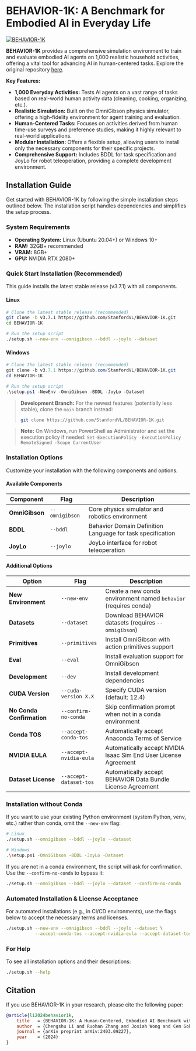 # BEHAVIOR-1K: A Benchmark for Embodied AI in Everyday Life

[![BEHAVIOR-1K](./docs/assets/readme_splash_logo.png)](https://github.com/StanfordVL/BEHAVIOR-1K)

**BEHAVIOR-1K** provides a comprehensive simulation environment to train and evaluate embodied AI agents on 1,000 realistic household activities, offering a vital tool for advancing AI in human-centered tasks.  Explore the original repository [here](https://github.com/StanfordVL/BEHAVIOR-1K).

**Key Features:**

*   **1,000 Everyday Activities:**  Tests AI agents on a vast range of tasks based on real-world human activity data (cleaning, cooking, organizing, etc.).
*   **Realistic Simulation:** Built on the OmniGibson physics simulator, offering a high-fidelity environment for agent training and evaluation.
*   **Human-Centered Tasks:**  Focuses on activities derived from human time-use surveys and preference studies, making it highly relevant to real-world applications.
*   **Modular Installation:**  Offers a flexible setup, allowing users to install only the necessary components for their specific projects.
*   **Comprehensive Support:** Includes BDDL for task specification and JoyLo for robot teleoperation, providing a complete development environment.

## Installation Guide

Get started with BEHAVIOR-1K by following the simple installation steps outlined below.  The installation script handles dependencies and simplifies the setup process.

### System Requirements

*   **Operating System:** Linux (Ubuntu 20.04+) or Windows 10+
*   **RAM:** 32GB+ recommended
*   **VRAM:** 8GB+
*   **GPU:** NVIDIA RTX 2080+

### Quick Start Installation (Recommended)

This guide installs the latest stable release (v3.7.1) with all components.

#### Linux

```bash
# Clone the latest stable release (recommended)
git clone -b v3.7.1 https://github.com/StanfordVL/BEHAVIOR-1K.git
cd BEHAVIOR-1K

# Run the setup script
./setup.sh --new-env --omnigibson --bddl --joylo --dataset
```

#### Windows

```powershell
# Clone the latest stable release (recommended)
git clone -b v3.7.1 https://github.com/StanfordVL/BEHAVIOR-1K.git
cd BEHAVIOR-1K

# Run the setup script
.\setup.ps1 -NewEnv -OmniGibson -BDDL -JoyLo -Dataset
```

> **Development Branch:**  For the newest features (potentially less stable), clone the `main` branch instead:
> ```bash
> git clone https://github.com/StanfordVL/BEHAVIOR-1K.git
> ```

> **Note:**  On Windows, run PowerShell as Administrator and set the execution policy if needed: `Set-ExecutionPolicy -ExecutionPolicy RemoteSigned -Scope CurrentUser`

### Installation Options

Customize your installation with the following components and options.

#### Available Components

| Component      | Flag           | Description                                                                 |
|----------------|----------------|-----------------------------------------------------------------------------|
| **OmniGibson** | `--omnigibson` | Core physics simulator and robotics environment                             |
| **BDDL**       | `--bddl`       | Behavior Domain Definition Language for task specification                     |
| **JoyLo**      | `--joylo`      | JoyLo interface for robot teleoperation                                      |

#### Additional Options

| Option                      | Flag                       | Description                                                                                     |
|-----------------------------|----------------------------|-------------------------------------------------------------------------------------------------|
| **New Environment**         | `--new-env`                | Create a new conda environment named `behavior` (requires conda)                               |
| **Datasets**                | `--dataset`                | Download BEHAVIOR datasets (requires `--omnigibson`)                                            |
| **Primitives**              | `--primitives`             | Install OmniGibson with action primitives support                                            |
| **Eval**                    | `--eval`                   | Install evaluation support for OmniGibson                                                      |
| **Development**             | `--dev`                    | Install development dependencies                                                              |
| **CUDA Version**            | `--cuda-version X.X`       | Specify CUDA version (default: 12.4)                                                            |
| **No Conda Confirmation**   | `--confirm-no-conda`       | Skip confirmation prompt when not in a conda environment                                        |
| **Conda TOS**               | `--accept-conda-tos`       | Automatically accept Anaconda Terms of Service                                              |
| **NVIDIA EULA**             | `--accept-nvidia-eula`     | Automatically accept NVIDIA Isaac Sim End User License Agreement                                |
| **Dataset License**         | `--accept-dataset-tos`     | Automatically accept BEHAVIOR Data Bundle License Agreement                                     |

### Installation without Conda

If you want to use your existing Python environment (system Python, venv, etc.) rather than conda, omit the `--new-env` flag:

```bash
# Linux
./setup.sh --omnigibson --bddl --joylo --dataset

# Windows
.\setup.ps1 -OmniGibson -BDDL -JoyLo -Dataset
```

If you are not in a conda environment, the script will ask for confirmation. Use the `--confirm-no-conda` to bypass it:

```bash
./setup.sh --omnigibson --bddl --joylo --dataset --confirm-no-conda
```

### Automated Installation & License Acceptance

For automated installations (e.g., in CI/CD environments), use the flags below to accept the necessary terms and licenses.

```bash
./setup.sh --new-env --omnigibson --bddl --joylo --dataset \
           --accept-conda-tos --accept-nvidia-eula --accept-dataset-tos
```

### For Help

To see all installation options and their descriptions:
```bash
./setup.sh --help
```

## Citation

If you use BEHAVIOR-1K in your research, please cite the following paper:

```bibtex
@article{li2024behavior1k,
    title   = {BEHAVIOR-1K: A Human-Centered, Embodied AI Benchmark with 1,000 Everyday Activities and Realistic Simulation},
    author  = {Chengshu Li and Ruohan Zhang and Josiah Wong and Cem Gokmen and Sanjana Srivastava and Roberto Martín-Martín and Chen Wang and Gabrael Levine and Wensi Ai and Benjamin Martinez and Hang Yin and Michael Lingelbach and Minjune Hwang and Ayano Hiranaka and Sujay Garlanka and Arman Aydin and Sharon Lee and Jiankai Sun and Mona Anvari and Manasi Sharma and Dhruva Bansal and Samuel Hunter and Kyu-Young Kim and Alan Lou and Caleb R Matthews and Ivan Villa-Renteria and Jerry Huayang Tang and Claire Tang and Fei Xia and Yunzhu Li and Silvio Savarese and Hyowon Gweon and C. Karen Liu and Jiajun Wu and Li Fei-Fei},
    journal = {arXiv preprint arXiv:2403.09227},
    year    = {2024}
}
```